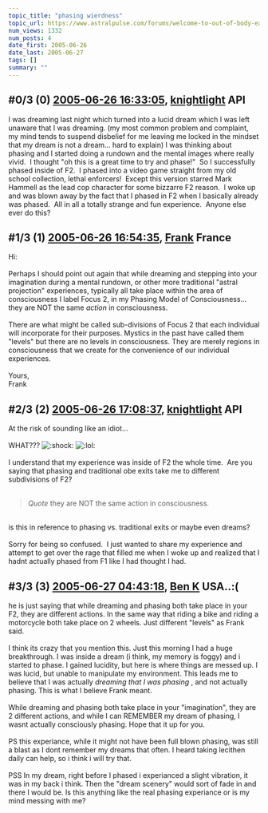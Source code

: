 ```yaml
---
topic_title: "phasing wierdness"
topic_url: https://www.astralpulse.com/forums/welcome-to-out-of-body-experiences!/phasing-wierdness
num_views: 1332
num_posts: 4
date_first: 2005-06-26
date_last: 2005-06-27
tags: []
summary: ""
---
```


## \#0/3 (0) [2005-06-26 16:33:05](https://www.astralpulse.com/forums/index.php?msg=168038), [knightlight](https://www.astralpulse.com/forums/profile/?u=8736) API ##
<section>
I was dreaming last night which turned into a lucid dream which I was left unaware that I was dreaming. (my most common problem and complaint, my mind tends to suspend disbelief for me leaving me locked in the mindset that my dream is not a dream... hard to explain) I was thinking about phasing and I started doing a rundown and the mental images where really vivid.  I thought "oh this is a great time to try and phase!"  So I successfully phased inside of F2.  I phased into a video game straight from my old school collection, lethal enforcers!  Except this version starred Mark Hammell as the lead cop character for some bizzarre F2 reason.  I woke up and was blown away by the fact that I phased in F2 when I basically already was phased.  All in all a totally strange and fun experience.  Anyone else ever do this?
</section>

## \#1/3 (1) [2005-06-26 16:54:35](https://www.astralpulse.com/forums/index.php?msg=168047), [Frank](https://www.astralpulse.com/forums/profile/?u=359) France ##
<section>
Hi:
<br>
<br>
Perhaps I should point out again that while dreaming and stepping into your imagination during a mental rundown, or other more traditional "astral projection" experiences, typically all take place within the area of consciousness I label Focus 2, in my Phasing Model of Consciousness... they are NOT the same
<i>
 action
</i>
in consciousness.
<br>
<br>
There are what might be called sub-divisions of Focus 2 that each individual will incorporate for their purposes. Mystics in the past have called them "levels" but there are no levels in consciousness. They are merely regions in consciousness that we create for the convenience of our individual experiences.
<br>
<br>
Yours,
<br>
Frank
</section>

## \#2/3 (2) [2005-06-26 17:08:37](https://www.astralpulse.com/forums/index.php?msg=168050), [knightlight](https://www.astralpulse.com/forums/profile/?u=8736) API ##
<section>
At the risk of sounding like an idiot...
<br>
<br>
WHAT???
<img alt=":shock:" class="smiley" src="https://www.astralpulse.com/forums/Smileys/fugue/shocked.png" title="Shocked"/>
<img alt=":lol:" class="smiley" src="https://www.astralpulse.com/forums/Smileys/fugue/cheesy.png" title="Cheesy"/>
<br>
<br>
I understand that my experience was inside of F2 the whole time.  Are you saying that phasing and traditional obe exits take me to different subdivisions of F2?
<br>
<br>
<blockquote class="bbc_standard_quote">
 <cite>
  Quote
 </cite>
 they are NOT the same action in consciousness.
 <br>
</blockquote>
<br>
is this in reference to phasing vs. traditional exits or maybe even dreams?
<br>
<br>
Sorry for being so confused.  I just wanted to share my experience and attempt to get over the rage that filled me when I woke up and realized that I hadnt actually phased from F1 like I had thought I had.
</section>

## \#3/3 (3) [2005-06-27 04:43:18](https://www.astralpulse.com/forums/index.php?msg=168135), [Ben K](https://www.astralpulse.com/forums/profile/?u=8796) USA..:( ##
<section>
he is just saying that while dreaming and phasing both take place in your F2, they are different actions. In the same way that riding a bike and riding a motorcycle both take place on 2 wheels. Just different "levels" as Frank said.
<br>
<br>
I think its crazy that you mention this. Just this morning I had a huge breakthrough. I was inside a dream (i think, my memory is foggy) and i started to phase. I gained lucidity, but here is where things are messed up. I was lucid, but unable to manipulate my environment. This leads me to believe that I was actually
<i>
 dreaming that I was phasing
</i>
, and not actually phasing. This is what I believe Frank meant.
<br>
<br>
While dreaming and phasing both take place in your "imagination", they are 2 different actions, and while I can REMEMBER my dream of phasing, I wasnt actually consciously phasing. Hope that it up for you.
<br>
<br>
PS this experiance, while it might not have been full blown phasing, was still a blast as I dont remember my dreams that often. I heard taking lecithen daily can help, so i think i will try that.
<br>
<br>
PSS In my dream, right before I phased i experianced a slight vibration, it was in my back i think. Then the "dream scenery" would sort of fade in and there I would be. Is this anything like the real phasing experiance or is my mind messing with me?
</section>
